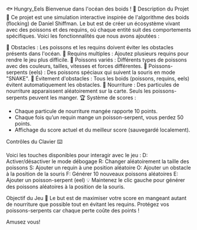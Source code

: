 🐟 Hungry_Eels
Bienvenue dans l'océan des boids ! 🌊
Description du Projet 🐠
Ce projet est une simulation interactive inspirée de l'algorithme des boids (flocking) de Daniel Shiffman. Le but est de créer un écosystème vivant avec des poissons et des requins, où chaque entité suit des comportements spécifiques. Voici les fonctionnalités que nous avons ajoutées :

🌱 Obstacles : Les poissons et les requins doivent éviter les obstacles présents dans l'océan.
🦈 Requins multiples : Ajoutez plusieurs requins pour rendre le jeu plus difficile.
🎨 Poissons variés : Différents types de poissons avec des couleurs, tailles, vitesses et forces différentes.
🐍 Poissons-serpents (eels) : Des poissons spéciaux qui suivent la souris en mode "SNAKE".
🚧 Évitement d'obstacles : Tous les boids (poissons, requins, eels) évitent automatiquement les obstacles.
🍴 Nourriture : Des particules de nourriture apparaissent aléatoirement sur la carte. Seuls les poissons-serpents peuvent les manger.
🏆 Système de scores :
  - Chaque particule de nourriture mangée rapporte 10 points.
  - Chaque fois qu’un requin mange un poisson-serpent, vous perdez 50 points.
  - Affichage du score actuel et du meilleur score (sauvegardé localement).


Contrôles du Clavier ⌨️

Voici les touches disponibles pour interagir avec le jeu :
D:	Activer/désactiver le mode débogage
R:	Changer aléatoirement la taille des poissons
S:	Ajouter un requin à une position aléatoire
O:	Ajouter un obstacle à la position de la souris
F:	Générer 10 nouveaux poissons aléatoires
E:	Ajouter un poisson-serpent (eel)
💡 Maintenez le clic gauche pour générer des poissons aléatoires à la position de la souris.

Objectif du Jeu 🎯
Le but est de maximiser votre score en mangeant autant de nourriture que possible tout en évitant les requins. Protégez vos poissons-serpents car chaque perte coûte des points !

Amusez vous!
